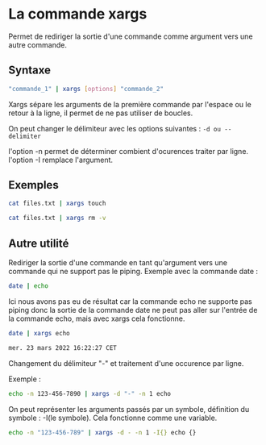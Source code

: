 # La commande xargs

Permet de rediriger la sortie d'une commande comme argument vers une autre commande.

## Syntaxe

```Bash
"commande_1" | xargs [options] "commande_2"
```
Xargs sépare les arguments de la première commande par l'espace ou le retour à la ligne, il permet de ne pas utiliser de boucles.

On peut changer le délimiteur avec les options suivantes : `-d ou --delimiter`

l'option -n permet de déterminer combient d'ocurences traiter par ligne.
l'option -I remplace l'argument.

## Exemples
```Bash
cat files.txt | xargs touch
```

```Bash
cat files.txt | xargs rm -v
```

## Autre utilité
Rediriger la sortie d'une commande en tant qu'argument vers une commande qui ne support pas le piping. 
Exemple avec la commande date :

```Bash
date | echo
```
Ici nous avons pas eu de résultat car la commande echo ne supporte pas piping donc la sortie de la commande date ne peut pas aller sur l'entrée de la commande echo, mais avec xargs cela fonctionne.
```Bash
date | xargs echo

mer. 23 mars 2022 16:22:27 CET
```

Changement du délimiteur "-" et traitement d'une occurence par ligne.

Exemple :

```Bash
echo -n 123-456-7890 | xargs -d "-" -n 1 echo
```

On peut représenter les arguments passés par un symbole, définition du symbole : -I(le symbole). 
Cela fonctionne comme une variable.
```Bash
echo -n "123-456-789" | xargs -d - -n 1 -I{} echo {}
```

